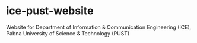 # ice-pust-website
Website for Department of Information & Communication Engineering (ICE), <br>
Pabna University of Science & Technology (PUST)
